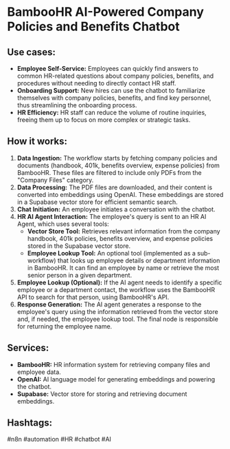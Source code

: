 # BambooHR AI-Powered Company Policies and Benefits Chatbot

## Use cases:

- **Employee Self-Service:** Employees can quickly find answers to common HR-related questions about company policies, benefits, and procedures without needing to directly contact HR staff.
- **Onboarding Support:** New hires can use the chatbot to familiarize themselves with company policies, benefits, and find key personnel, thus streamlining the onboarding process.
- **HR Efficiency:** HR staff can reduce the volume of routine inquiries, freeing them up to focus on more complex or strategic tasks.

## How it works:

1.  **Data Ingestion:** The workflow starts by fetching company policies and documents (handbook, 401k, benefits overview, expense policies) from BambooHR. These files are filtered to include only PDFs from the "Company Files" category.
2.  **Data Processing:** The PDF files are downloaded, and their content is converted into embeddings using OpenAI. These embeddings are stored in a Supabase vector store for efficient semantic search.
3.  **Chat Initiation:** An employee initiates a conversation with the chatbot.
4.  **HR AI Agent Interaction:** The employee's query is sent to an HR AI Agent, which uses several tools:
    *   **Vector Store Tool:**  Retrieves relevant information from the company handbook, 401k policies, benefits overview, and expense policies stored in the Supabase vector store.
    *   **Employee Lookup Tool:** An optional tool (implemented as a sub-workflow) that looks up employee details or department information in BambooHR.  It can find an employee by name or retrieve the most senior person in a given department.
5.  **Employee Lookup (Optional):**  If the AI agent needs to identify a specific employee or a department contact, the workflow uses the BambooHR API to search for that person, using BambooHR's API.
6.  **Response Generation:** The AI agent generates a response to the employee's query using the information retrieved from the vector store and, if needed, the employee lookup tool. The final node is responsible for returning the employee name.

## Services:

*   **BambooHR:** HR information system for retrieving company files and employee data.
*   **OpenAI:** AI language model for generating embeddings and powering the chatbot.
*   **Supabase:** Vector store for storing and retrieving document embeddings.

## Hashtags:

#n8n #automation #HR #chatbot #AI
